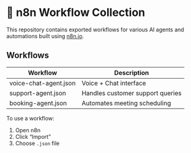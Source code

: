 # 🤖 n8n Workflow Collection

This repository contains exported workflows for various AI agents and automations built using [n8n.io](https://n8n.io).

## Workflows

| Workflow               | Description                     |
|------------------------|---------------------------------|
| voice-chat-agent.json  | Voice + Chat interface          |
| support-agent.json     | Handles customer support queries|
| booking-agent.json     | Automates meeting scheduling    |

To use a workflow:
1. Open n8n
2. Click “Import”
3. Choose `.json` file

